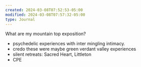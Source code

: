 ```yaml
---
created: 2024-03-08T07:52:53-05:00
modified: 2024-03-08T07:57:32-05:00
type: Journal
---
```


What are my mountain top exposition? 

- psychedelic experiences with inter mingling intimacy. 
- credo these were maybe green verdant valley experiences
- silent retreats: Sacred Heart, Littleton
- CPE
